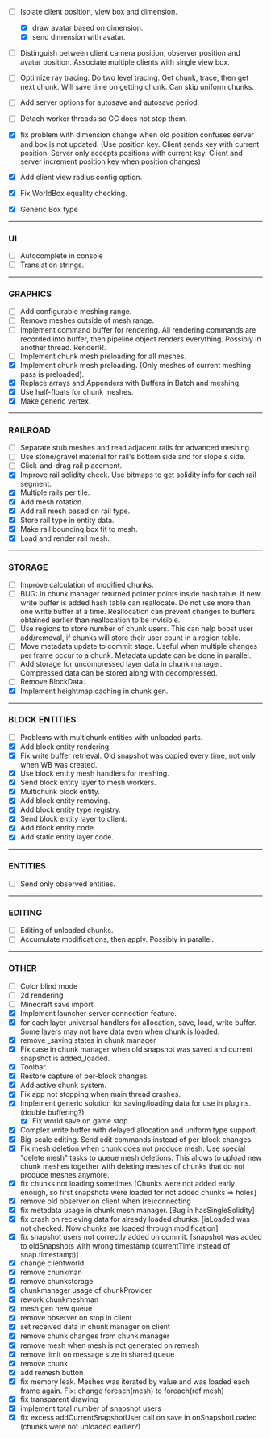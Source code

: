 - [ ] Isolate client position, view box and dimension.
	- [x] draw avatar based on dimension.
	- [x] send dimension with avatar.
- [ ] Distinguish between client camera position, observer position and avatar position. Associate multiple clients with single view box.

- [ ] Optimize ray tracing. Do two level tracing. Get chunk, trace, then get next chunk. Will save time on getting chunk. Can skip uniform chunks.
- [ ] Add server options for autosave and autosave period.
- [ ] Detach worker threads so GC does not stop them.
- [x] fix problem with dimension change when old position confuses server and box is not updated.
	(Use position key. Client sends key with current position. Server only accepts positions with current key. Client and server increment position key when position changes)
- [x] Add client view radius config option.
- [x] Fix WorldBox equality checking.
- [x] Generic Box type

----
### UI
- [ ] Autocomplete in console
- [ ] Translation strings.

----
### GRAPHICS
- [ ] Add configurable meshing range.
- [ ] Remove meshes outside of mesh range.
- [ ] Implement command buffer for rendering. All rendering commands are recorded into buffer, then pipeline object renders everything. Possibly in another thread. RenderIR.
- [ ] Implement chunk mesh preloading for all meshes.
- [x] Implement chunk mesh preloading. (Only meshes of current meshing pass is preloaded).
- [x] Replace arrays and Appenders with Buffers in Batch and meshing.
- [x] Use half-floats for chunk meshes.
- [x] Make generic vertex.

----
### RAILROAD
- [ ] Separate stub meshes and read adjacent rails for advanced meshing.
- [ ] Use stone/gravel material for rail's bottom side and for slope's side.
- [ ] Click-and-drag rail placement.
- [x] Improve rail solidity check. Use bitmaps to get solidity info for each rail segment.
- [x] Multiple rails per tile.
- [x] Add mesh rotation.
- [x] Add rail mesh based on rail type.
- [x] Store rail type in entity data.
- [x] Make rail bounding box fit to mesh.
- [x] Load and render rail mesh.

----
### STORAGE
- [ ] Improve calculation of modified chunks.
- [ ] BUG: In chunk manager returned pointer points inside hash table. If new write buffer is added hash table can reallocate. Do not use more than one write buffer at a time.
Reallocation can prevent changes to buffers obtained earlier than reallocation to be invisible.
- [ ] Use regions to store number of chunk users. This can help boost user add/removal, if chunks will store their user count in a region table.
- [ ] Move metadata update to commit stage. Useful when multiple changes per frame occur to a chunk. Metadata update can be done in parallel.
- [ ] Add storage for uncompressed layer data in chunk manager. Compressed data can be stored along with decompressed.
- [ ] Remove BlockData.
- [x] Implement heightmap caching in chunk gen.

----
### BLOCK ENTITIES
- [ ] Problems with multichunk entities with unloaded parts.
- [x] Add block entity rendering.
- [x] Fix write buffer retrieval. Old snapshot was copied every time, not only when WB was created.
- [x] Use block entity mesh handlers for meshing.
- [x] Send block entity layer to mesh workers.
- [x] Multichunk block entity.
- [x] Add block entity removing.
- [x] Add block entity type registry.
- [x] Send block entity layer to client.
- [x] Add block entity code.
- [x] Add static entity layer code.

----
### ENTITIES

- [ ] Send only observed entities.

----
### EDITING

- [ ] Editing of unloaded chunks.
- [ ] Accumulate modifications, then apply. Possibly in parallel.

----
### OTHER

- [ ] Color blind mode
- [ ] 2d rendering
- [ ] Minecraft save import
- [x] Implement launcher server connection feature.
- [x] for each layer universal handlers for allocation, save, load, write buffer. Some layers may not have data even when chunk is loaded.
- [x] remove _saving states in chunk manager
- [x] Fix case in chunk manager when old snapshot was saved and current snapshot is added_loaded.
- [x] Toolbar.
- [x] Restore capture of per-block changes.
- [x] Add active chunk system.
- [x] Fix app not stopping when main thread crashes.
- [x] Implement generic solution for saving/loading data for use in plugins.
	(double buffering?)
	- [x] Fix world save on game stop.
- [x] Complex write buffer with delayed allocation and uniform type support.
- [x] Big-scale editing. Send edit commands instead of per-block changes.
- [x] Fix mesh deletion when chunk does not produce mesh. Use special "delete mesh" tasks to queue mesh deletions. This allows to upload new chunk meshes together with deleting meshes of chunks that do not produce meshes anymore.
- [x] fix chunks not loading sometimes [Chunks were not added early enough, so first snapshots were loaded for not added chunks => holes]
- [x] remove old observer on client when (re)connecting
- [x] fix metadata usage in chunk mesh manager. [Bug in hasSingleSolidity]
- [x] fix crash on recieving data for already loaded chunks. [isLoaded was not checked. Now chunks are loaded through modification]
- [x] fix snapshot users not correctly added on commit. [snapshot was added to oldSnapshots with wrong timestamp (currentTime instead of snap.timestamp)]
- [x] change clientworld
- [x] remove chunkman
- [x] remove chunkstorage
- [x] chunkmanager usage of chunkProvider
- [x] rework chunkmeshman
- [x] mesh gen new queue
- [x] remove observer on stop in client
- [x] set received data in chunk manager on client
- [x] remove chunk changes from chunk manager
- [x] remove mesh when mesh is not generated on remesh
- [x] remove limit on message size in shared queue
- [x] remove chunk
- [x] add remesh button
- [x] fix memory leak. Meshes was iterated by value and was loaded each frame again. Fix: change foreach(mesh) to foreach(ref mesh)
- [x] fix transparent drawing
- [x] implement total number of snapshot users
- [x] fix excess addCurrentSnapshotUser call on save in onSnapshotLoaded (chunks were not unloaded earlier?)